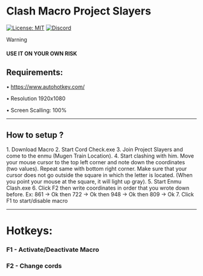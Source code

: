 # Clash Macro Project Slayers
[![License: MIT](https://img.shields.io/badge/License-MIT-yellow.svg)]([https://github.com/Dantezz025/Roblox-Fast-Flags/blob/main/LICENSE](https://github.com/Dantezz025/Clash-Macro-Project-Slayers/blob/main/LICENSE))
[![Discord](https://img.shields.io/discord/1099468797410283540?logo=discord&logoColor=white&label=discord&color=4d3dff)](https://discord.gg/JfsMqKPhbJ)

> [!WARNING]
> #### USE IT ON YOUR OWN RISK

<h2>Requirements:</h2>

• https://www.autohotkey.com/

• Resolution 1920x1080

• Screen Scalling: 100%

---

<h2>How to setup ?</h2>
1. Download Macro
2. Start Cord Check.exe
3. Join Project Slayers and come to the enmu (Mugen Train Location).
4. Start clashing with him. Move your mouse cursor to the top left corner and note down the coordinates (two values). Repeat same with bottom right corner. Make sure that your cursor does not go outside the square in which the letter is located. (When you point your mouse at the square, it will light up gray).
5. Start Enmu Clash.exe
6. Click F2 then write coordinates in order that you wrote down before. Ex: 861 -> Ok then 722 -> Ok then 948 -> Ok then 809 -> Ok
7. Click F1 to start/disable macro

---

<h1>Hotkeys:</h2>

### F1 - Activate/Deactivate Macro

### F2 - Change cords
